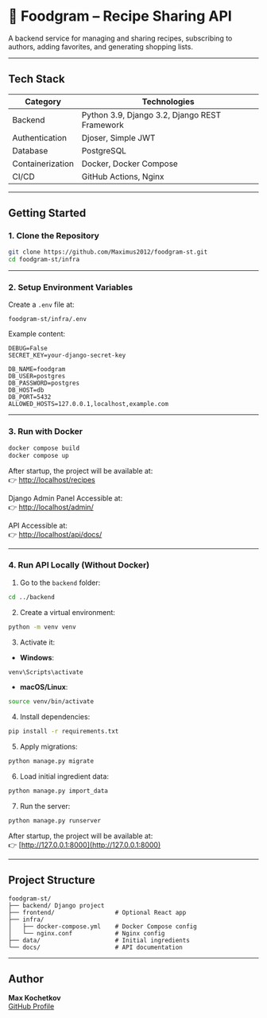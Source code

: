 # 🍲 Foodgram – Recipe Sharing API

A backend service for managing and sharing recipes, subscribing to authors, adding favorites, and generating shopping lists.

---

## Tech Stack

| **Category**        | **Technologies**                               |
|---------------------|------------------------------------------------|
| Backend             | Python 3.9, Django 3.2, Django REST Framework  |
| Authentication      | Djoser, Simple JWT                             |
| Database            | PostgreSQL                                     |
| Containerization    | Docker, Docker Compose                         |
| CI/CD               | GitHub Actions, Nginx                          |

---

## Getting Started

### 1. Clone the Repository

```bash
git clone https://github.com/Maximus2012/foodgram-st.git
cd foodgram-st/infra
```

---

### 2. Setup Environment Variables

Create a `.env` file at:

```
foodgram-st/infra/.env
```

Example content:

```env
DEBUG=False
SECRET_KEY=your-django-secret-key

DB_NAME=foodgram
DB_USER=postgres
DB_PASSWORD=postgres
DB_HOST=db
DB_PORT=5432
ALLOWED_HOSTS=127.0.0.1,localhost,example.com
```

---

### 3. Run with Docker

```bash
docker compose build
docker compose up
```

After startup, the project will be available at:  
👉 [http://localhost/recipes](http://localhost/recipes)

Django Admin Panel
Accessible at:  
👉 [http://localhost/admin/](http://localhost/admin/)

API
Accessible at:  
👉 [http://localhost/api/docs/](http://localhost/api/docs/)


---

### 4. Run API Locally (Without Docker)

1. Go to the `backend` folder:

```bash
cd ../backend
```

2. Create a virtual environment:

```bash
python -m venv venv
```

3. Activate it:

- **Windows**:

```bash
venv\Scripts\activate
```

- **macOS/Linux**:

```bash
source venv/bin/activate
```

4. Install dependencies:

```bash
pip install -r requirements.txt
```

5. Apply migrations:
```bash
python manage.py migrate
```

6. Load initial ingredient data:

```bash
python manage.py import_data
```

7. Run the server:

```bash
python manage.py runserver
```

After startup, the project will be available at:  
👉 [http://127.0.0.1:8000](http://127.0.0.1:8000)

---

## Project Structure

```
foodgram-st/
├── backend/ Django project
├── frontend/                 # Optional React app
├── infra/
│   ├── docker-compose.yml    # Docker Compose config
│   └── nginx.conf            # Nginx config
├── data/                     # Initial ingredients
└── docs/                     # API documentation
```

---

## Author

**Max Kochetkov**  
[GitHub Profile](https://github.com/Maximus2012)